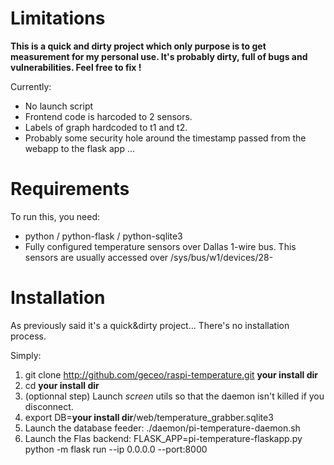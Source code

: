 # Limitations

**This is a quick and dirty project which only purpose is to get measurement for my personal use. It's probably dirty, full of bugs and vulnerabilities. Feel free to fix !**

Currently:

* No launch script
* Frontend code is harcoded to 2 sensors.
* Labels of graph hardcoded to t1 and t2.
* Probably some security hole around the timestamp passed from the webapp to the flask app ...


# Requirements

To run this, you need:
* python / python-flask / python-sqlite3
* Fully configured temperature sensors over Dallas 1-wire bus. This sensors are usually accessed over /sys/bus/w1/devices/28-<device id> 

# Installation

As previously said it's a quick&dirty project... There's no installation process.

Simply:

1. git clone http://github.com/geceo/raspi-temperature.git __your install dir__
2. cd __your install dir__
3. (optionnal step) Launch _screen_ utils so that the daemon isn't killed if you disconnect.
4. export DB=__your install dir__/web/temperature_grabber.sqlite3
5. Launch the database feeder: ./daemon/pi-temperature-daemon.sh
6. Launch the Flas backend: FLASK_APP=pi-temperature-flaskapp.py python -m flask run --ip 0.0.0.0 --port:8000
